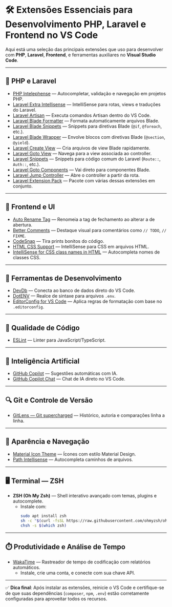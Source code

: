 # 🛠️ Extensões Essenciais para Desenvolvimento PHP, Laravel e Frontend no VS Code

Aqui está uma seleção das principais extensões que uso para desenvolver com **PHP**, **Laravel**, **Frontend**, e ferramentas auxiliares no **Visual Studio Code**.

---

## 🐘 PHP e Laravel

- [PHP Intelephense](https://marketplace.visualstudio.com/items?itemName=bmewburn.vscode-intelephense-client) — Autocompletar, validação e navegação em projetos PHP.
- [Laravel Extra Intellisense](https://marketplace.visualstudio.com/items?itemName=amiralizadeh9480.laravel-extra-intellisense) — IntelliSense para rotas, views e traduções do Laravel.
- [Laravel Artisan](https://marketplace.visualstudio.com/items?itemName=onecentlin.laravel-artisan) — Executa comandos Artisan dentro do VS Code.
- [Laravel Blade Formatter](https://marketplace.visualstudio.com/items?itemName=ryu1kn.laravel-blade-formatter) — Formata automaticamente arquivos Blade.
- [Laravel Blade Snippets](https://marketplace.visualstudio.com/items?itemName=onecentlin.laravel-blade-snippets) — Snippets para diretivas Blade (`@if`, `@foreach`, etc.).
- [Laravel Blade Wrapper](https://marketplace.visualstudio.com/items?itemName=ryu1kn.laravel-blade-wrapper) — Envolve blocos com diretivas Blade (`@section`, `@yield`).
- [Laravel Create View](https://marketplace.visualstudio.com/items?itemName=ryu1kn.laravel-create-view) — Cria arquivos de view Blade rapidamente.
- [Laravel Goto View](https://marketplace.visualstudio.com/items?itemName=ryu1kn.laravel-goto-view) — Navega para a view associada ao controller.
- [Laravel Snippets](https://marketplace.visualstudio.com/items?itemName=onecentlin.laravel-snippets) — Snippets para código comum do Laravel (`Route::`, `Auth::`, etc.).
- [Laravel Goto Components](https://marketplace.visualstudio.com/items?itemName=ryu1kn.laravel-goto-components) — Vai direto para componentes Blade.
- [Laravel Jump Controller](https://marketplace.visualstudio.com/items?itemName=ryu1kn.laravel-jump-controller) — Abre o controller a partir da rota.
- [Laravel Extension Pack](https://marketplace.visualstudio.com/items?itemName=ryu1kn.laravel-extension-pack) — Pacote com várias dessas extensões em conjunto.

---

## 🎨 Frontend e UI

- [Auto Rename Tag](https://marketplace.visualstudio.com/items?itemName=formulahendry.auto-rename-tag) — Renomeia a tag de fechamento ao alterar a de abertura.
- [Better Comments](https://marketplace.visualstudio.com/items?itemName=aaraki.vscode-better-comments) — Destaque visual para comentários como `// TODO`, `// FIXME`.
- [CodeSnap](https://marketplace.visualstudio.com/items?itemName=adammaras.codesnap) — Tira prints bonitos do código.
- [HTML CSS Support](https://marketplace.visualstudio.com/items?itemName=ecmel.vscode-html-css) — IntelliSense para CSS em arquivos HTML.
- [IntelliSense for CSS class names in HTML](https://marketplace.visualstudio.com/items?itemName=Zignd.html-css-class-completion) — Autocompleta nomes de classes CSS.

---

## 🧰 Ferramentas de Desenvolvimento

- [DevDb](https://marketplace.visualstudio.com/items?itemName=devdb.devdb) — Conecta ao banco de dados direto do VS Code.
- [DotENV](https://marketplace.visualstudio.com/items?itemName=mikestead.dotenv) — Realce de sintaxe para arquivos `.env`.
- [EditorConfig for VS Code](https://marketplace.visualstudio.com/items?itemName=EditorConfig.editorconfig) — Aplica regras de formatação com base no `.editorconfig`.

---

## 🧪 Qualidade de Código

- [ESLint](https://marketplace.visualstudio.com/items?itemName=dbaeumer.vscode-eslint) — Linter para JavaScript/TypeScript.

---

## 🧠 Inteligência Artificial

- [GitHub Copilot](https://marketplace.visualstudio.com/items?itemName=GitHub.copilot) — Sugestões automáticas com IA.
- [GitHub Copilot Chat](https://marketplace.visualstudio.com/items?itemName=GitHub.copilot-chat) — Chat de IA direto no VS Code.

---

## 🔍 Git e Controle de Versão

- [GitLens — Git supercharged](https://marketplace.visualstudio.com/items?itemName=eamodio.gitlens) — Histórico, autoria e comparações linha a linha.

---

## 🎨 Aparência e Navegação

- [Material Icon Theme](https://marketplace.visualstudio.com/items?itemName=PKief.material-icon-theme) — Ícones com estilo Material Design.
- [Path Intellisense](https://marketplace.visualstudio.com/items?itemName=christian-kohler.path-intellisense) — Autocompleta caminhos de arquivos.

---

## 🖥️ Terminal — ZSH

- **ZSH (Oh My Zsh)** — Shell interativo avançado com temas, plugins e autocomplete.
  - Instale com:
    ```bash
    sudo apt install zsh
    sh -c "$(curl -fsSL https://raw.githubusercontent.com/ohmyzsh/ohmyzsh/master/tools/install.sh)"
    chsh -s $(which zsh)
    ```

---

## ⏱️ Produtividade e Análise de Tempo

- [WakaTime](https://marketplace.visualstudio.com/items?itemName=WakaTime.vscode-wakatime) — Rastreador de tempo de codificação com relatórios automáticos.
  - Instale, crie uma conta, e conecte com sua chave API.

---

✅ **Dica final**: Após instalar as extensões, reinicie o VS Code e certifique-se de que suas dependências (`composer`, `npm`, `.env`) estão corretamente configuradas para aproveitar todos os recursos.

